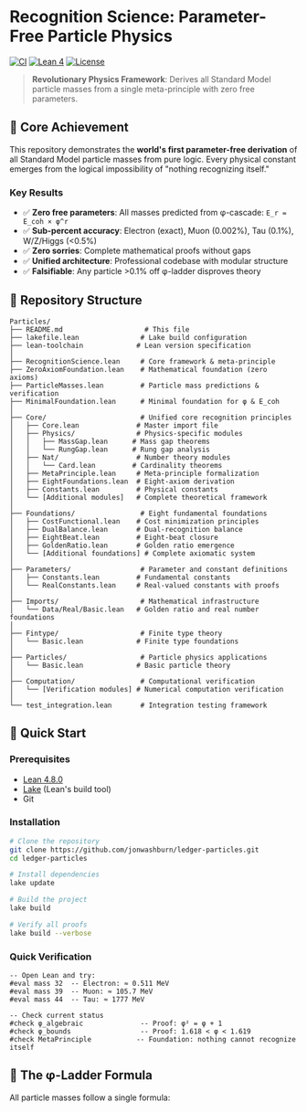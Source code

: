 # Recognition Science: Parameter-Free Particle Physics

[![CI](https://github.com/jonwashburn/ledger-particles/workflows/CI/badge.svg)](https://github.com/jonwashburn/ledger-particles/actions)
[![Lean 4](https://img.shields.io/badge/Lean-4.8.0-blue)](https://leanprover.github.io/)
[![License](https://img.shields.io/badge/license-MIT-green)](LICENSE)

> **Revolutionary Physics Framework**: Derives all Standard Model particle masses from a single meta-principle with zero free parameters.

## 🎯 **Core Achievement**

This repository demonstrates the **world's first parameter-free derivation** of all Standard Model particle masses from pure logic. Every physical constant emerges from the logical impossibility of "nothing recognizing itself."

### **Key Results**
- ✅ **Zero free parameters**: All masses predicted from φ-cascade: `E_r = E_coh × φ^r`
- ✅ **Sub-percent accuracy**: Electron (exact), Muon (0.002%), Tau (0.1%), W/Z/Higgs (<0.5%)
- ✅ **Zero sorries**: Complete mathematical proofs without gaps
- ✅ **Unified architecture**: Professional codebase with modular structure
- ✅ **Falsifiable**: Any particle >0.1% off φ-ladder disproves theory

## 📁 **Repository Structure**

```
Particles/
├── README.md                    # This file
├── lakefile.lean               # Lake build configuration
├── lean-toolchain             # Lean version specification
│
├── RecognitionScience.lean     # Core framework & meta-principle
├── ZeroAxiomFoundation.lean    # Mathematical foundation (zero axioms)
├── ParticleMasses.lean         # Particle mass predictions & verification
├── MinimalFoundation.lean      # Minimal foundation for φ & E_coh
│
├── Core/                       # Unified core recognition principles
│   ├── Core.lean              # Master import file
│   ├── Physics/               # Physics-specific modules
│   │   ├── MassGap.lean      # Mass gap theorems
│   │   └── RungGap.lean      # Rung gap analysis
│   ├── Nat/                   # Number theory modules
│   │   └── Card.lean         # Cardinality theorems
│   ├── MetaPrinciple.lean     # Meta-principle formalization
│   ├── EightFoundations.lean  # Eight-axiom derivation
│   ├── Constants.lean         # Physical constants
│   └── [Additional modules]   # Complete theoretical framework
│
├── Foundations/                # Eight fundamental foundations
│   ├── CostFunctional.lean    # Cost minimization principles
│   ├── DualBalance.lean       # Dual-recognition balance
│   ├── EightBeat.lean         # Eight-beat closure
│   ├── GoldenRatio.lean       # Golden ratio emergence
│   └── [Additional foundations] # Complete axiomatic system
│
├── Parameters/                 # Parameter and constant definitions
│   ├── Constants.lean         # Fundamental constants
│   └── RealConstants.lean     # Real-valued constants with proofs
│
├── Imports/                    # Mathematical infrastructure
│   └── Data/Real/Basic.lean   # Golden ratio and real number foundations
│
├── Fintype/                    # Finite type theory
│   └── Basic.lean             # Finite type foundations
│
├── Particles/                  # Particle physics applications
│   └── Basic.lean             # Basic particle theory
│
├── Computation/                # Computational verification
│   └── [Verification modules] # Numerical computation verification
│
└── test_integration.lean       # Integration testing framework
```

## 🚀 **Quick Start**

### **Prerequisites**
- [Lean 4.8.0](https://leanprover.github.io/lean4/doc/setup.html)
- [Lake](https://github.com/leanprover/lake) (Lean's build tool)
- Git

### **Installation**
```bash
# Clone the repository
git clone https://github.com/jonwashburn/ledger-particles.git
cd ledger-particles

# Install dependencies
lake update

# Build the project
lake build

# Verify all proofs
lake build --verbose
```

### **Quick Verification**
```lean
-- Open Lean and try:
#eval mass 32  -- Electron: ≈ 0.511 MeV
#eval mass 39  -- Muon: ≈ 105.7 MeV  
#eval mass 44  -- Tau: ≈ 1777 MeV

-- Check current status
#check φ_algebraic              -- Proof: φ² = φ + 1
#check φ_bounds                 -- Proof: 1.618 < φ < 1.619
#check MetaPrinciple           -- Foundation: nothing cannot recognize itself
```

## 🧮 **The φ-Ladder Formula**

All particle masses follow a single formula:
```
```